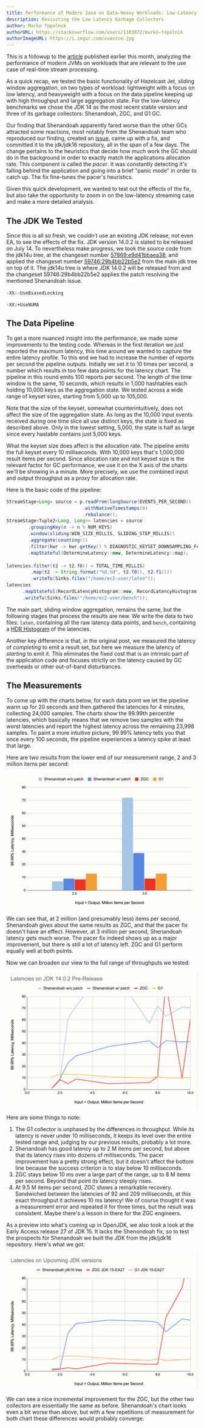 ```yaml
---
title: Performance of Modern Java on Data-Heavy Workloads: Low-Latency Rematch
description: Revisiting the Low Latency Garbage Collectors
author: Marko Topolnik
authorURL: https://stackoverflow.com/users/1103872/marko-topolnik
authorImageURL: https://i.imgur.com/xuavzce.jpg
---
```


This is a followup to the
[article](/blog/2020/06/09/jdk-gc-benchmarks-part1) published earlier
this month, analyzing the performance of modern JVMs on workloads that
are relevant to the use case of real-time stream processing.

As a quick recap, we tested the basic functionality of Hazelcast Jet,
sliding window aggregation, on two types of workload: lightweight with a
focus on low latency, and heavyweight with a focus on the data pipeline
keeping up with high throughput and large aggregation state. For the
low-latency benchmarks we chose the JDK 14 as the most recent stable
version and three of its garbage collectors: Shenandoah, ZGC, and G1 GC.

Our finding that Shenandoah apparently fared worse than the other GCs
attracted some reactions, most notably from the Shenandoah team who
reproduced our finding, created an
[issue](https://bugs.openjdk.java.net/browse/JDK-8247358), came up with
a fix, and committed it to the jdk/jdk16 repository, all in the span of
a few days. The change pertains to the heuristics that decide how much
work the GC should do in the background in order to exactly match the
applications allocation rate. This component is called the _pacer_. It
was constantly detecting it's falling behind the application and going
into a brief "panic mode" in order to catch up. The fix fine-tunes the
pacer's heuristics.

Given this quick development, we wanted to test out the effects of the
fix, but also take the opportunity to zoom in on the low-latency
streaming case and make a more detailed analysis.

## The JDK We Tested

Since this is all so fresh, we couldn't use an existing JDK release, not
even EA, to see the effects of the fix. JDK version 14.0.2 is slated to
be released on July 14. To nevertheless make progress, we took the
source code from the jdk14u tree, at the changeset number
[57869:e9d41bbaea38](http://hg.openjdk.java.net/jdk-updates/jdk14u/rev/e9d41bbaea38),
and applied the changeset number
[59746:29b4bb22b5e2](https://hg.openjdk.java.net/jdk/jdk/rev/29b4bb22b5e2)
from the main jdk tree on top of it. The jdk14u tree is where JDK 14.0.2
will be released from and the changeset 59746:29b4bb22b5e2 applies the
patch resolving the mentioned Shenandoah issue.

`-XX:-UseBiasedLocking`

`-XX:+UseNUMA`

## The Data Pipeline

To get a more nuanced insight into the performance, we made some
improvements to the testing code. Whereas in the first iteration we just
reported the maximum latency, this time around we wanted to capture the
entire latency profile. To this end we had to increase the number of
reports per second the pipeline outputs. Initially we set it to 10 times
per second, a number which results in too few data points for the latency
chart. The pipeline in this round emits 100 reports per second. The
length of the time window is the same, 10 seconds, which results in
1,000 hashtables each holding 10,000 keys as the aggregation state. We
tested across a wide range of keyset sizes, starting from 5,000 up to
105,000.

Note that the size of the keyset, somewhat counterintuitively, does not
affect the size of the aggregation state. As long as the 10,000 input
events received during one time slice all use distinct keys, the state
is fixed as described above. Only in the lowest setting, 5,000, the
state is half as large since every hastable contains just 5,000 keys.

What the keyset size does affect is the allocation rate. The pipeline
emits the full keyset every 10 milliseconds. With 10,000 keys that's
1,000,000 result items per second. Since allocation rate and not keyset
size is the relevant factor for GC performance, we use it on the X axis
of the charts we'll be showing in a minute. More precisely, we use the
combined input and output throughput as a proxy for allocation rate.

Here is the basic code of the pipeline:

```java
StreamStage<Long> source = p.readFrom(longSource(EVENTS_PER_SECOND))
                            .withNativeTimestamps(0)
                            .rebalance();
StreamStage<Tuple2<Long, Long>> latencies = source
        .groupingKey(n -> n % NUM_KEYS)
        .window(sliding(WIN_SIZE_MILLIS, SLIDING_STEP_MILLIS))
        .aggregate(counting())
        .filter(kwr -> kwr.getKey() % DIAGNOSTIC_KEYSET_DOWNSAMPLING_FACTOR == 0)
        .mapStateful(DetermineLatency::new, DetermineLatency::map);

latencies.filter(t2 -> t2.f0() < TOTAL_TIME_MILLIS)
         .map(t2 -> String.format("%d,%d", t2.f0(), t2.f1()))
         .writeTo(Sinks.files("/home/ec2-user/laten"));
latencies
      .mapStateful(RecordLatencyHistogram::new, RecordLatencyHistogram::map)
      .writeTo(Sinks.files("/home/ec2-user/bench"));
```

The main part, sliding window aggregation, remains the same, but the
following stages that process the results are new. We write the data to
two files: `laten`, containing all the raw latency data points, and
`bench`, containing a [HDR
Histogram](https://hdrhistogram.github.io/HdrHistogram/plotFiles.html)
of the latencies.

Another key difference is that, in the original post, we measured the
latency of _completing_ to emit a result set, but here we measure the
latency of _starting_ to emit it. This eliminates the fixed cost that is
an intrinsic part of the application code and focuses strictly on the
latency caused by GC overheads or other out-of-band disturbances.

## The Measurements

To come up with the charts below, for each data point we let the
pipeline warm up for 20 seconds and then gathered the latencies for 4
minutes, collecting 24,000 samples. The charts show the 99.99th
percentile latencies, which basically means that we remove two samples
with the worst latencies and report the highest latency across the
remaining 23,998 samples. To paint a more intuitive picture, 99.99%
latency tells you that once every 100 seconds, the pipeline experiences
a latency spike at least that large.

Here are two results from the lower end of our measurement range, 2 and
3 million items per second:

![Latencies on JDK 14.0.2 pre-release](assets/2020-06-25-latencies-2point.png)

We can see that, at 2 million (and presumably less) items per second,
Shenandoah gives about the same results as ZGC, and that the pacer fix
doesn't have an effect. However, at 3 million per second, Shenandoah
latency gets much worse. The pacer fix indeed shows up as a major
improvement, but there is still a lot of latency left. ZGC and G1
perform equally well at both points.

Now we can broaden our view to the full range of throughputs we tested:

![Latencies on JDK 14.0.2 pre-release](assets/2020-06-25-latencies-jdk14.png)

Here are some things to note:

1. The G1 collector is unphased by the differences in throughput. While
   its latency is never under 10 milliseconds, it keeps its level over
   the entire tested range and, judging by our previous results,
   probably a lot more.
2. Shenandoah has good latency up to 2 M items per second, but above
   that its latency rises into dozens of milliseconds. The pacer
   improvement has a pretty strong effect, but it doesn't affect the
   bottom line because the success criterion is to stay below 10
   milliseconds.
3. ZGC stays below 10 ms over a large part of the range, up to 8 M items
   per second. Beyond that point its latency steeply rises.
4. At 9.5 M items per second, ZGC shows a remarkable recovery.
   Sandwiched between the latencies of 92 and 209 milliseconds, at this
   exact throughput it achieves 10 ms latency! We of course thought it
   was a measurement error and repeated it for three times, but the
   result was consistent. Maybe there's a lesson in there for the ZGC
   engineers.

As a preview into what's coming up in OpenJDK, we also took a look at
the Early Access release 27 of JDK 15. It lacks the Shenondoah fix, so
to test the prospects for Shenandoah we built the JDK from the jdk/jdk16
repository. Here's what we got:

![Latencies on upcoming JDK versions](assets/2020-06-25-latencies-latest.png)

We can see a nice incremental improvement for the ZGC, but the other
two collectors are essentially the same as before. Shenandoah's chart
looks even a bit worse than above, but with a few repetitions of
measurement for both chart these differences would probably converge.
